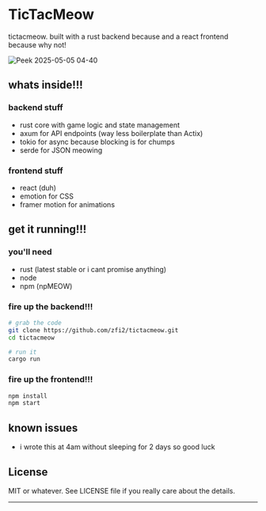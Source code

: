 # TicTacMeow

tictacmeow. built with a rust backend because and a react frontend because why not!

![Peek 2025-05-05 04-40](https://github.com/user-attachments/assets/dfc04148-7de4-46e8-ac00-d0a07f6ee0c8)

## whats inside!!!

### backend stuff
- rust core with game logic and state management
- axum for API endpoints (way less boilerplate than Actix)
- tokio for async because blocking is for chumps
- serde for JSON meowing

### frontend stuff
- react (duh)
- emotion for CSS
- framer motion for animations

## get it running!!!
### you'll need
- rust (latest stable or i cant promise anything)
- node
- npm (npMEOW)

### fire up the backend!!!
```bash
# grab the code
git clone https://github.com/zfi2/tictacmeow.git
cd tictacmeow

# run it
cargo run
```

### fire up the frontend!!!
```bash
npm install
npm start
```

## known issues
- i wrote this at 4am without sleeping for 2 days so good luck

## License
MIT or whatever. See LICENSE file if you really care about the details.

---
